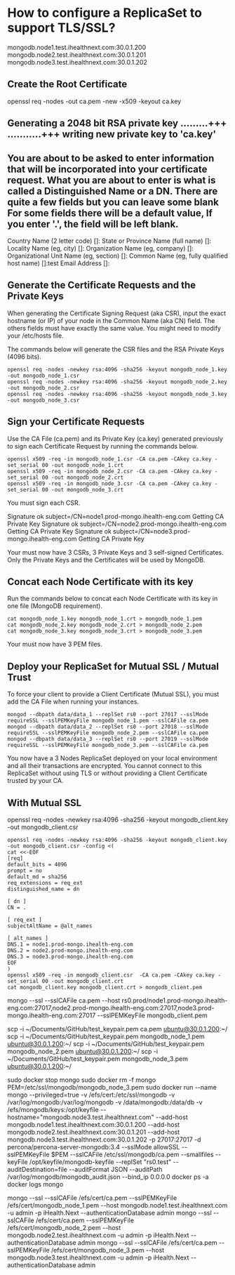 
# How to configure a ReplicaSet to support TLS/SSL?

mongodb.node1.test.ihealthnext.com:30.0.1.200
mongodb.node2.test.ihealthnext.com:30.0.1.201 
mongodb.node3.test.ihealthnext.com:30.0.1.202
 
##  Create the Root Certificate
 openssl req -nodes -out ca.pem -new -x509 -keyout ca.key

Generating a 2048 bit RSA private key
.........+++
...........+++
writing new private key to 'ca.key'
-----
You are about to be asked to enter information that will be incorporated
into your certificate request.
What you are about to enter is what is called a Distinguished Name or a DN.
There are quite a few fields but you can leave some blank
For some fields there will be a default value,
If you enter '.', the field will be left blank.
-----
Country Name (2 letter code) []:
State or Province Name (full name) []:
Locality Name (eg, city) []:
Organization Name (eg, company) []:
Organizational Unit Name (eg, section) []:
Common Name (eg, fully qualified host name) []:test
Email Address []:

## Generate the Certificate Requests and the Private Keys
When generating the Certificate Signing Request (aka CSR), input the exact hostname (or IP) of your node in the Common Name (aka CN) field. The others fields must have exactly the same value. You might need to modify your /etc/hosts file.

The commands below will generate the CSR files and the RSA Private Keys (4096 bits).
```
openssl req -nodes -newkey rsa:4096 -sha256 -keyout mongodb_node_1.key -out mongodb_node_1.csr
openssl req -nodes -newkey rsa:4096 -sha256 -keyout mongodb_node_2.key -out mongodb_node_2.csr
openssl req -nodes -newkey rsa:4096 -sha256 -keyout mongodb_node_3.key -out mongodb_node_3.csr
```

## Sign your Certificate Requests

Use the CA File (ca.pem) and its Private Key (ca.key) generated previously to sign each Certificate Request by running the commands below.
```
openssl x509 -req -in mongodb_node_1.csr -CA ca.pem -CAkey ca.key -set_serial 00 -out mongodb_node_1.crt
openssl x509 -req -in mongodb_node_2.csr -CA ca.pem -CAkey ca.key -set_serial 00 -out mongodb_node_2.crt
openssl x509 -req -in mongodb_node_3.csr -CA ca.pem -CAkey ca.key -set_serial 00 -out mongodb_node_3.crt
```

You must sign each CSR.

Signature ok
subject=/CN=node1.prod-mongo.ihealth-eng.com
Getting CA Private Key
Signature ok
subject=/CN=node2.prod-mongo.ihealth-eng.com
Getting CA Private Key
Signature ok
subject=/CN=node3.prod-mongo.ihealth-eng.com
Getting CA Private Key



Your must now have 3 CSRs, 3 Private Keys and 3 self-signed Certificates. Only the Private Keys and the Certificates will be used by MongoDB.

## Concat each Node Certificate with its key

Run the commands below to concat each Node Certificate with its key in one file (MongoDB requirement).
```
cat mongodb_node_1.key mongodb_node_1.crt > mongodb_node_1.pem
cat mongodb_node_2.key mongodb_node_2.crt > mongodb_node_2.pem
cat mongodb_node_3.key mongodb_node_3.crt > mongodb_node_3.pem
```

Your must now have 3 PEM files.


## Deploy your ReplicaSet for Mutual SSL / Mutual Trust

To force your client to provide a Client Certificate (Mutual SSL), you must add the CA File when running your instances.
```
mongod --dbpath data/data_1 --replSet rs0 --port 27017 --sslMode requireSSL --sslPEMKeyFile mongodb_node_1.pem --sslCAFile ca.pem
mongod --dbpath data/data_2 --replSet rs0 --port 27018 --sslMode requireSSL --sslPEMKeyFile mongodb_node_2.pem --sslCAFile ca.pem
mongod --dbpath data/data_3 --replSet rs0 --port 27019 --sslMode requireSSL --sslPEMKeyFile mongodb_node_3.pem --sslCAFile ca.pem
```

You now have a 3 Nodes ReplicaSet deployed on your local environment and all their transactions are encrypted. You cannot connect to this ReplicaSet without using TLS or without providing a Client Certificate trusted by your CA.

## With Mutual SSL
openssl req -nodes -newkey rsa:4096 -sha256 -keyout mongodb_client.key -out mongodb_client.csr

```
openssl req -nodes -newkey rsa:4096 -sha256 -keyout mongodb_client.key -out mongodb_client.csr -config <(
cat <<-EOF
[req]
default_bits = 4096
prompt = no
default_md = sha256
req_extensions = req_ext
distinguished_name = dn
 
[ dn ]
CN = .
 
[ req_ext ]
subjectAltName = @alt_names
 
[ alt_names ]
DNS.1 = node1.prod-mongo.ihealth-eng.com
DNS.2 = node2.prod-mongo.ihealth-eng.com
DNS.3 = node3.prod-mongo.ihealth-eng.com
EOF
)
openssl x509 -req -in mongodb_client.csr  -CA ca.pem -CAkey ca.key -set_serial 00 -out mongodb_client.crt
cat mongodb_client.key mongodb_client.crt > mongodb_client.pem
```

mongo --ssl --sslCAFile ca.pem --host rs0.prod/node1.prod-mongo.ihealth-eng.com:27017,node2.prod-mongo.ihealth-eng.com:27017,node3.prod-mongo.ihealth-eng.com:27017 --sslPEMKeyFile mongodb_client.pem


scp  -i ~/Documents/GitHub/test_keypair.pem ca.pem  ubuntu@30.0.1.200:~/
scp  -i ~/Documents/GitHub/test_keypair.pem mongodb_node_1.pem ubuntu@30.0.1.200:~/
scp  -i ~/Documents/GitHub/test_keypair.pem mongodb_node_2.pem ubuntu@30.0.1.200:~/
scp  -i ~/Documents/GitHub/test_keypair.pem mongodb_node_3.pem ubuntu@30.0.1.200:~/

sudo docker stop mongo
sudo docker rm -f mongo 
PEM=/etc/ssl/mongodb/mongodb_node_3.pem
sudo docker run --name mongo --privileged=true -v /efs/cert:/etc/ssl/mongodb -v /var/log/mongodb:/var/log/mongodb  -v /data/mongodb:/data/db -v /efs/mongodb/keys:/opt/keyfile --hostname="mongodb.node3.test.ihealthnext.com" --add-host mongodb.node1.test.ihealthnext.com:30.0.1.200 --add-host mongodb.node2.test.ihealthnext.com:30.0.1.201 --add-host mongodb.node3.test.ihealthnext.com:30.0.1.202 -p 27017:27017 -d percona/percona-server-mongodb:3.4 --sslMode allowSSL --sslPEMKeyFile $PEM --sslCAFile /etc/ssl/mongodb/ca.pem --smallfiles --keyFile /opt/keyfile/mongodb-keyfile --replSet "rs0.test" --auditDestination=file --auditFormat JSON --auditPath /var/log/mongodb/mongodb_audit.json --bind_ip 0.0.0.0
docker ps -a
docker logs mongo

mongo --ssl --sslCAFile /efs/cert/ca.pem  --sslPEMKeyFile /efs/cert/mongodb_node_1.pem --host mongodb.node1.test.ihealthnext.com -u admin -p iHealth.Next --authenticationDatabase admin
mongo --ssl --sslCAFile /efs/cert/ca.pem  --sslPEMKeyFile /efs/cert/mongodb_node_2.pem --host mongodb.node2.test.ihealthnext.com -u admin -p iHealth.Next --authenticationDatabase admin
mongo --ssl --sslCAFile /efs/cert/ca.pem  --sslPEMKeyFile /efs/cert/mongodb_node_3.pem --host mongodb.node3.test.ihealthnext.com -u admin -p iHealth.Next --authenticationDatabase admin
